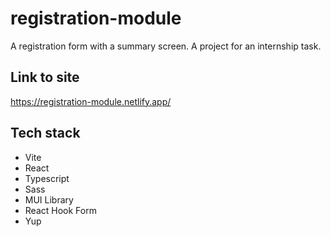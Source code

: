# registration-module
A registration form with a summary screen. A project for an internship task.

## Link to site
https://registration-module.netlify.app/

## Tech stack
- Vite
- React
- Typescript
- Sass
- MUI Library
- React Hook Form
- Yup
